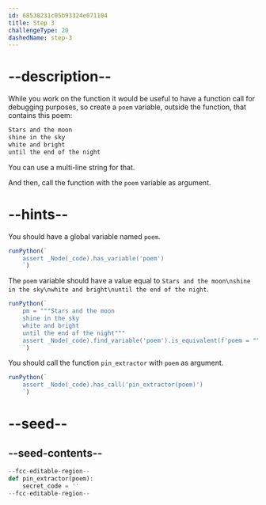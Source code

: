 ```yaml
---
id: 68530231c05b93324e071104
title: Step 3
challengeType: 20
dashedName: step-3
---
```


# --description--

While you work on the function it would be useful to have a function call for debugging purposes, so create a `poem` variable, outside the function, that contains this poem:

```md
Stars and the moon
shine in the sky
white and bright
until the end of the night
```

You can use a multi-line string for that.

And then, call the function with the `poem` variable as argument.

# --hints--

You should have a global variable named `poem`.

```js
runPython(`
    assert _Node(_code).has_variable('poem')
    `)
```

The `poem` variable should have a value equal to `Stars and the moon\nshine in the sky\nwhite and bright\nuntil the end of the night`.

```js
runPython(`
    pm = """Stars and the moon
    shine in the sky
    white and bright
    until the end of the night"""
    assert _Node(_code).find_variable('poem').is_equivalent(f'poem = """{pm}"""')
    `)
```

You should call the function `pin_extractor` with `poem` as argument.

```js
runPython(`
    assert _Node(_code).has_call('pin_extractor(poem)')
    `)
```

# --seed--

## --seed-contents--

```py
--fcc-editable-region--
def pin_extractor(poem):
    secret_code = ''
--fcc-editable-region--
```
